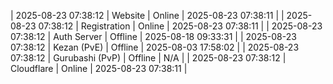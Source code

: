 | 2025-08-23 07:38:12 | Website | Online | 2025-08-23 07:38:11 |
| 2025-08-23 07:38:12 | Registration | Online | 2025-08-23 07:38:11 |
| 2025-08-23 07:38:12 | Auth Server | Offline | 2025-08-18 09:33:31 |
| 2025-08-23 07:38:12 | Kezan (PvE) | Offline | 2025-08-03 17:58:02 |
| 2025-08-23 07:38:12 | Gurubashi (PvP) | Offline | N/A |
| 2025-08-23 07:38:12 | Cloudflare | Online | 2025-08-23 07:38:11 |
